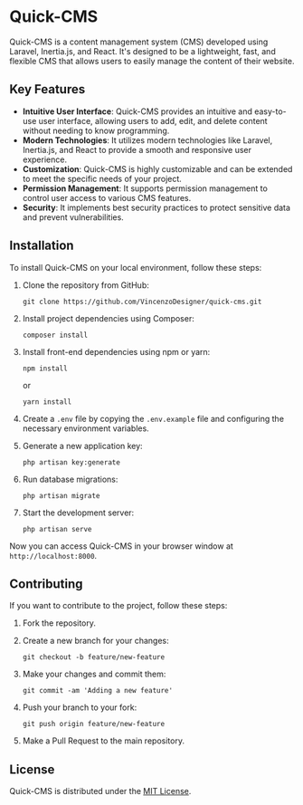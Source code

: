 # Quick-CMS

Quick-CMS is a content management system (CMS) developed using Laravel, Inertia.js, and React. It's designed to be a lightweight, fast, and flexible CMS that allows users to easily manage the content of their website.

## Key Features

- **Intuitive User Interface**: Quick-CMS provides an intuitive and easy-to-use user interface, allowing users to add, edit, and delete content without needing to know programming.
- **Modern Technologies**: It utilizes modern technologies like Laravel, Inertia.js, and React to provide a smooth and responsive user experience.
- **Customization**: Quick-CMS is highly customizable and can be extended to meet the specific needs of your project.
- **Permission Management**: It supports permission management to control user access to various CMS features.
- **Security**: It implements best security practices to protect sensitive data and prevent vulnerabilities.

## Installation

To install Quick-CMS on your local environment, follow these steps:

1. Clone the repository from GitHub:

   ```
   git clone https://github.com/VincenzoDesigner/quick-cms.git
   ```

2. Install project dependencies using Composer:

   ```
   composer install
   ```

3. Install front-end dependencies using npm or yarn:

   ```
   npm install
   ```

   or

   ```
   yarn install
   ```

4. Create a `.env` file by copying the `.env.example` file and configuring the necessary environment variables.

5. Generate a new application key:

   ```
   php artisan key:generate
   ```

6. Run database migrations:

   ```
   php artisan migrate
   ```

7. Start the development server:

   ```
   php artisan serve
   ```

Now you can access Quick-CMS in your browser window at `http://localhost:8000`.

## Contributing

If you want to contribute to the project, follow these steps:

1. Fork the repository.
2. Create a new branch for your changes:

   ```
   git checkout -b feature/new-feature
   ```

3. Make your changes and commit them:

   ```
   git commit -am 'Adding a new feature'
   ```

4. Push your branch to your fork:

   ```
   git push origin feature/new-feature
   ```

5. Make a Pull Request to the main repository.

## License

Quick-CMS is distributed under the [MIT License](https://opensource.org/licenses/MIT).
